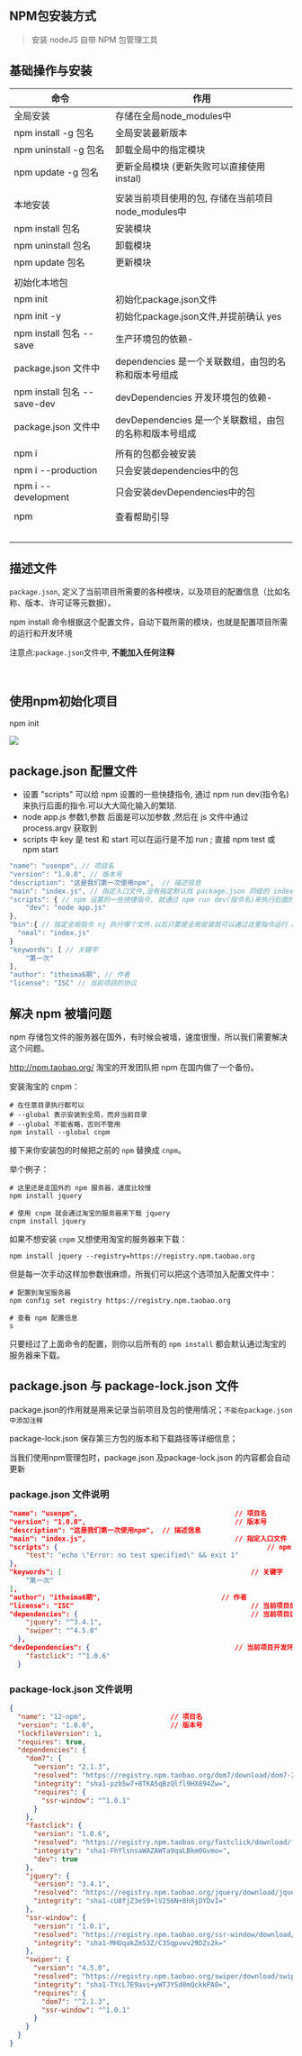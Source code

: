 ## NPM包安装方式

> 安装 nodeJS 自带 NPM 包管理工具

## 基础操作与安装

| 命令                        | 作用                                                   |
| --------------------------- | ------------------------------------------------------ |
| 全局安装                    | 存储在全局node_modules中                               |
| npm install -g 包名         | 全局安装最新版本                                       |
| npm uninstall -g 包名       | 卸载全局中的指定模块                                   |
| npm update -g 包名          | 更新全局模块 (更新失败可以直接使用instal)              |
|                             |                                                        |
| 本地安装                    | 安装当前项目使用的包, 存储在当前项目node_modules中     |
| npm install 包名            | 安装模块                                               |
| npm uninstall 包名          | 卸载模块                                               |
| npm update 包名             | 更新模块                                               |
|                             |                                                        |
| 初始化本地包                |                                                        |
| npm init                    | 初始化package.json文件                                 |
| npm init -y                 | 初始化package.json文件,并提前确认 yes                  |
| npm install 包名 --save     | 生产环境包的依赖-                                      |
| package.json 文件中         | dependencies 是一个关联数组，由包的名称和版本号组成    |
| npm install 包名 --save-dev | devDependencies 开发环境包的依赖-                      |
| package.json 文件中         | devDependencies 是一个关联数组，由包的名称和版本号组成 |
|                             |                                                        |
| npm i                       | 所有的包都会被安装                                     |
| npm i --production          | 只会安装dependencies中的包                             |
| npm i --development         | 只会安装devDependencies中的包                          |
|                             |                                                        |
| npm                         | 查看帮助引导                                           |
|                             |                                                        |
|                             |                                                        |
|                             |                                                        |
|                             |                                                        |
|                             |                                                        |



## 描述文件

`package.json`, 定义了当前项目所需要的各种模块，以及项目的配置信息（比如名称、版本、许可证等元数据）。

npm install 命令根据这个配置文件，自动下载所需的模块，也就是配置项目所需的运行和开发环境

 注意点:`package.json`文件中, **不能加入任何注释**    

​     



## 使用npm初始化项目

npm init 

![](.\img\Snipaste_2018-09-26_14-38-00.png)

## package.json 配置文件

- 设置 "scripts" 可以给 npm 设置的一些快捷指令, 通过 npm run dev(指令名)来执行后面的指令.可以大大简化输入的繁琐.
- node app.js 参数1,参数  后面是可以加参数 ,然后在 js 文件中通过 process.argv 获取到
- scripts 中 key 是 test 和 start 可以在运行是不加 run ; 直接 npm test 或 npm start



```js
"name": "usenpm", // 项目名
"version": "1.0.0", // 版本号
"description": "这是我们第一次使用npm",  // 描述信息
"main": "index.js", // 指定入口文件,没有指定默认找 package.json 同级的 index.js 文件,没有就报错. 指定的情况,会根据路径找入口文件
"scripts": { // npm 设置的一些快捷指令, 就通过 npm run dev(指令名)来执行后面的指令.可以大大简化输入的繁琐
    "dev": "node app.js"
},
"bin":{ // 指定全局指令 nj 执行哪个文件.以后只要是全局安装就可以通过这里指令运行 npm 全局安装的包
  "neal": "index.js"
}
"keywords": [ // 关键字
    "第一次"
],
"author": "itheima6期", // 作者
"license": "ISC" // 当前项目的协议
```



## 解决 npm 被墙问题

npm 存储包文件的服务器在国外，有时候会被墙，速度很慢，所以我们需要解决这个问题。

http://npm.taobao.org/  淘宝的开发团队把 npm 在国内做了一个备份。

安装淘宝的 cnpm：

```shell
# 在任意目录执行都可以
# --global 表示安装到全局，而非当前目录
# --global 不能省略，否则不管用
npm install --global cnpm
```

接下来你安装包的时候把之前的 `npm` 替换成 `cnpm`。

举个例子：

```shell
# 这里还是走国外的 npm 服务器，速度比较慢
npm install jquery

# 使用 cnpm 就会通过淘宝的服务器来下载 jquery
cnpm install jquery
```

如果不想安装 `cnpm` 又想使用淘宝的服务器来下载：

```shell
npm install jquery --registry=https://registry.npm.taobao.org
```

但是每一次手动这样加参数很麻烦，所我们可以把这个选项加入配置文件中：

```shell
# 配置到淘宝服务器
npm config set registry https://registry.npm.taobao.org

# 查看 npm 配置信息
s
```

只要经过了上面命令的配置，则你以后所有的 `npm install` 都会默认通过淘宝的服务器来下载。



## package.json 与 package-lock.json 文件

package.json的作用就是用来记录当前项目及包的使用情况；`不能在package.json中添加注释`

package-lock.json  保存第三方包的版本和下载路径等详细信息；

当我们使用npm管理包时，package.json 及package-lock.json 的内容都会自动更新

### package.json 文件说明

```json
"name": "usenpm", 										// 项目名
"version": "1.0.0", 									// 版本号
"description": "这是我们第一次使用npm",  // 描述信息
"main": "index.js", 									// 指定入口文件
"scripts": { 													// npm 设置的一些指令
    "test": "echo \"Error: no test specified\" && exit 1"
},
"keywords": [ 												// 关键字
    "第一次"
],
"author": "itheima6期", 								// 作者
"license": "ISC" 											// 当前项目的协议
"dependencies": {											// 当前项目运行环境的依赖模块-install
    "jquery": "^3.4.1",
    "swiper": "^4.5.0"
  },
"devDependencies": {									// 当前项目开发环境依赖包-install --save-dev
    "fastclick": "^1.0.6"
  }
```



### package-lock.json 文件说明

```json
{
  "name": "12-npm",						// 项目名
  "version": "1.0.0",					// 版本号
  "lockfileVersion": 1,
  "requires": true,
  "dependencies": {
    "dom7": {
      "version": "2.1.3",
      "resolved": "https://registry.npm.taobao.org/dom7/download/dom7-2.1.3.tgz",
      "integrity": "sha1-pzb5w7+8TKA5qBzQlfl9HX894Zw=",
      "requires": {
        "ssr-window": "^1.0.1"
      }
    },
    "fastclick": {
      "version": "1.0.6",
      "resolved": "https://registry.npm.taobao.org/fastclick/download/fastclick-1.0.6.tgz",
      "integrity": "sha1-FhYlsnsaWAZAWTa9qaLBkm0Gvmo=",
      "dev": true
    },
    "jquery": {
      "version": "3.4.1",
      "resolved": "https://registry.npm.taobao.org/jquery/download/jquery-3.4.1.tgz",
      "integrity": "sha1-cU8fjZ3eS9+lV2S6N+8hRjDYDvI="
    },
    "ssr-window": {
      "version": "1.0.1",
      "resolved": "https://registry.npm.taobao.org/ssr-window/download/ssr-window-1.0.1.tgz",
      "integrity": "sha1-MHUqakZm53Z/C35qpvwv29DZs2k="
    },
    "swiper": {
      "version": "4.5.0",
      "resolved": "https://registry.npm.taobao.org/swiper/download/swiper-4.5.0.tgz",
      "integrity": "sha1-TYcL7E9avi+yWTJYSd0mQckkPA0=",
      "requires": {
        "dom7": "^2.1.3",
        "ssr-window": "^1.0.1"
      }
    }
  }
}

```

